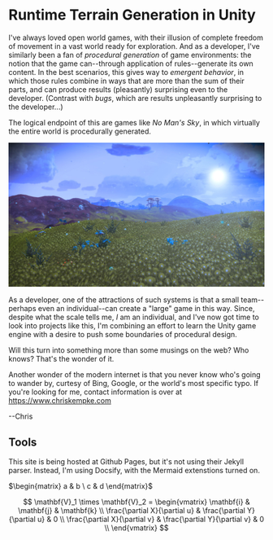 # Runtime Terrain Generation in Unity
I've always loved open world games, with their illusion of complete freedom of movement in a vast world ready for exploration.    And as a 
developer, I've similarly been a fan of _procedural generation_ of game environments: the notion that the game can--through application of rules--generate
its own content.    In the best scenarios, this gives way to _emergent behavior_, in which those rules combine in ways that are more than the sum of their
parts, and can produce results (pleasantly) surprising even to the developer.  (Contrast with _bugs_, which are results unpleasantly surprising to the developer...)

The logical endpoint of this are games like _No Man's Sky_, in which virtually the entire world is procedurally generated.

![No Man's Sky](/media/no-mans-sky-1.jpg)

As a developer, one of the attractions of such systems is that a small team--perhaps even an individual--can create a "large" game in this way.   Since, despite what the scale tells me, *I* am an individual, and I've now got time to look into projects like this, I'm combining an effort to learn the Unity game engine with a desire to push some boundaries of procedural design.

Will this turn into something more than some musings on the web?   Who knows?   That's the wonder of it.

Another wonder of the modern internet is that you never know who's going to wander by, curtesy of Bing, Google, or the world's most specific typo.    If you're looking for me, contact information is over at https://www.chriskempke.com

--Chris


## Tools

This site is being hosted at Github Pages, but it's not using their Jekyll parser.  Instead, I'm using Docsify, with the Mermaid extenstions turned on.

$\begin{matrix} a & b \ c & d \end{matrix}$

$$
\mathbf{V}_1 \times \mathbf{V}_2 =  \begin{vmatrix}
\mathbf{i} & \mathbf{j} & \mathbf{k} \\
\frac{\partial X}{\partial u} &  \frac{\partial Y}{\partial u} & 0 \\
\frac{\partial X}{\partial v} &  \frac{\partial Y}{\partial v} & 0 \\
\end{vmatrix}
$$
